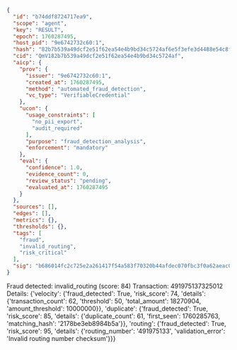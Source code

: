 ```json
{
  "id": "b74ddf8724717ea9",
  "scope": "agent",
  "key": "RESULT",
  "epoch": 1760287495,
  "host_pid": "9e6742732c60:1",
  "hash": "82b7b539a49dcf2e51f62ea54e4b9bd34c5724af6e5f3efe3d4488e54c8f28c2",
  "cid": "QmV182b7b539a49dcf2e51f62ea54e4b9bd34c5724af",
  "aicp": {
    "prov": {
      "issuer": "9e6742732c60:1",
      "created_at": 1760287495,
      "method": "automated_fraud_detection",
      "vc_type": "VerifiableCredential"
    },
    "ucon": {
      "usage_constraints": [
        "no_pii_export",
        "audit_required"
      ],
      "purpose": "fraud_detection_analysis",
      "enforcement": "mandatory"
    },
    "eval": {
      "confidence": 1.0,
      "evidence_count": 0,
      "review_status": "pending",
      "evaluated_at": 1760287495
    }
  },
  "sources": [],
  "edges": [],
  "metrics": {},
  "thresholds": {},
  "tags": [
    "fraud",
    "invalid_routing",
    "risk_critical"
  ],
  "sig": "b686014fc2c725e2a261417f54a583f70320b44afdec070fbc3f0a62aeac0431"
}
```

Fraud detected: invalid_routing (score: 84)
Transaction: 491975137325012
Details: {'velocity': {'fraud_detected': True, 'risk_score': 74, 'details': {'transaction_count': 62, 'threshold': 50, 'total_amount': 18270904, 'amount_threshold': 10000000}}, 'duplicate': {'fraud_detected': True, 'risk_score': 85, 'details': {'duplicate_count': 61, 'first_seen': 1760285763, 'matching_hash': '2178be3eb8984b5a'}}, 'routing': {'fraud_detected': True, 'risk_score': 95, 'details': {'routing_number': '491975133', 'validation_error': 'Invalid routing number checksum'}}}